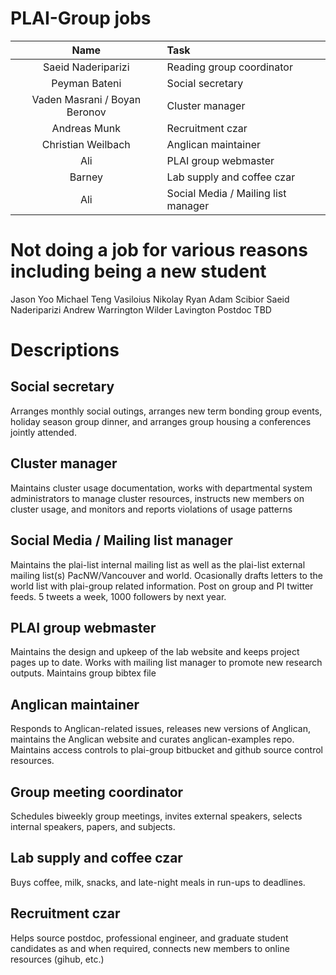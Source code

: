 # PLAI-Group jobs

| Name                | Task                        |
|:-------------------:|:----------------------------|
|Saeid Naderiparizi	  | Reading group coordinator   | 
|Peyman Bateni        |	Social secretary            |
|Vaden Masrani / Boyan Beronov | Cluster manager             |
|Andreas Munk 	      | Recruitment czar            |
|Christian Weilbach   | Anglican maintainer         | 
|Ali                  | PLAI group webmaster        |
|Barney               | Lab supply and coffee czar  |
|Ali                  | Social Media / Mailing list manager|

# Not doing a job for various reasons including being a new student

Jason Yoo
Michael Teng
Vasiloius
Nikolay
Ryan
Adam Scibior
Saeid Naderiparizi
Andrew Warrington
Wilder Lavington
Postdoc TBD

# Descriptions

## Social secretary

Arranges monthly social outings, arranges new term bonding group events, holiday season group dinner, and arranges group housing a conferences jointly attended.

## Cluster manager

Maintains cluster usage documentation, works with departmental system administrators to manage cluster resources, instructs new members on cluster usage, and monitors and reports violations of usage patterns

## Social Media / Mailing list manager

Maintains the plai-list internal mailing list as well as the plai-list external mailing list(s) PacNW/Vancouver and world.  Ocasionally drafts letters to the world list with plai-group related information.  Post on group and PI twitter feeds. 5 tweets a week, 1000 followers by next year.  

## PLAI group webmaster

Maintains the design and upkeep of the lab website and keeps project pages up to date.  Works with mailing list manager to promote new research outputs. Maintains group bibtex file

## Anglican maintainer

Responds to Anglican-related issues, releases new versions of Anglican, maintains the Anglican website and curates anglican-examples repo.  Maintains access controls to plai-group bitbucket and github source control resources.

## Group meeting coordinator

Schedules biweekly group meetings, invites external speakers, selects internal speakers, papers, and subjects. 

## Lab supply and coffee czar

Buys coffee, milk, snacks, and late-night meals in run-ups to deadlines.

## Recruitment czar

Helps source postdoc, professional engineer, and graduate student candidates as and when required, connects new members to online resources (gihub, etc.) 
